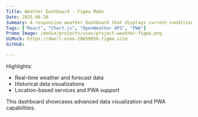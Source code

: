 ```yaml
---
Title: Weather Dashboard - Figma Make
Date: 2025-06-20
Summary: A responsive weather dashboard that displays current conditions, forecasts, and historical data with beautiful visualizations and location-based services.
Tags: ["React", "Chart.js", "OpenWeather API", "PWA"]
Promo Image: /media/projects/uiux/project-weather-figma.png
UiMock: https://dwell-even-20659959.figma.site
GitHub: 

---
```


Highlights:

- Real-time weather and forecast data
- Historical data visualizations
- Location-based services and PWA support

This dashboard showcases advanced data visualization and PWA capabilities.
